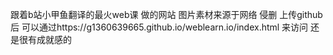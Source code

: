 跟着b站小甲鱼翻译的最火web课 做的网站
图片素材来源于网络 侵删
上传github后 可以通过https://g1360639665.github.io/weblearn.io/index.html 
来访问 
还是很有成就感的
